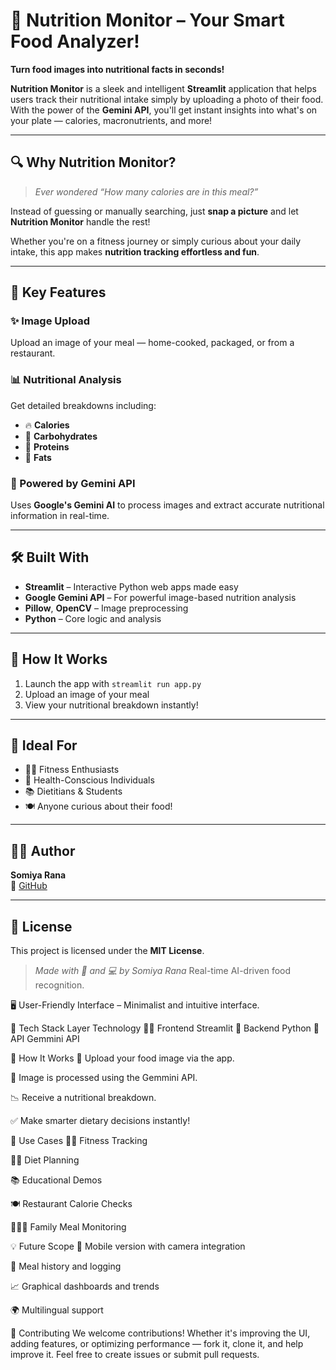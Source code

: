 # 🥗 Nutrition Monitor – Your Smart Food Analyzer!

**Turn food images into nutritional facts in seconds!**

**Nutrition Monitor** is a sleek and intelligent **Streamlit** application that helps users track their nutritional intake simply by uploading a photo of their food.  
With the power of the **Gemini API**, you'll get instant insights into what's on your plate — calories, macronutrients, and more!

---

## 🔍 Why Nutrition Monitor?

> _Ever wondered “How many calories are in this meal?”_

Instead of guessing or manually searching, just **snap a picture** and let **Nutrition Monitor** handle the rest!

Whether you're on a fitness journey or simply curious about your daily intake, this app makes **nutrition tracking effortless and fun**.

---

## 🚀 Key Features

### ✨ Image Upload  
Upload an image of your meal — home-cooked, packaged, or from a restaurant.

### 📊 Nutritional Analysis  
Get detailed breakdowns including:

- 🔥 **Calories**
- 🍞 **Carbohydrates**
- 🍗 **Proteins**
- 🥑 **Fats**

### 🧠 Powered by Gemini API  
Uses **Google's Gemini AI** to process images and extract accurate nutritional information in real-time.

---

## 🛠️ Built With

- **Streamlit** – Interactive Python web apps made easy  
- **Google Gemini API** – For powerful image-based nutrition analysis  
- **Pillow**, **OpenCV** – Image preprocessing  
- **Python** – Core logic and analysis

---

## 📸 How It Works

1. Launch the app with `streamlit run app.py`
2. Upload an image of your meal
3. View your nutritional breakdown instantly!

---

## 🌱 Ideal For

- 🏋️‍♂️ Fitness Enthusiasts  
- 🧘 Health-Conscious Individuals  
- 📚 Dietitians & Students  
- 🍽️ Anyone curious about their food!

---

## 🙋‍♀️ Author

**Somiya Rana**  
🔗 [GitHub](https://github.com/SomiyaRana)

---

## 📄 License

This project is licensed under the **MIT License**.

> _Made with 🥗 and 💻 by Somiya Rana_
Real-time AI-driven food recognition.

🖥️ User-Friendly Interface – Minimalist and intuitive interface.

🧰 Tech Stack
Layer	Technology
👩‍💻 Frontend	Streamlit
🐍 Backend	Python
🤖 API	Gemmini API

📸 How It Works
🔼 Upload your food image via the app.

🧠 Image is processed using the Gemmini API.

📉 Receive a nutritional breakdown.

✅ Make smarter dietary decisions instantly!

🧪 Use Cases
🏋️‍♂️ Fitness Tracking

🧘‍♀️ Diet Planning

📚 Educational Demos

🍽️ Restaurant Calorie Checks

👨‍👩‍👧 Family Meal Monitoring


💡 Future Scope
📱 Mobile version with camera integration

🧾 Meal history and logging

📈 Graphical dashboards and trends

🌍 Multilingual support


🤝 Contributing
We welcome contributions! Whether it's improving the UI, adding features, or optimizing performance — fork it, clone it, and help improve it.
Feel free to create issues or submit pull requests.
